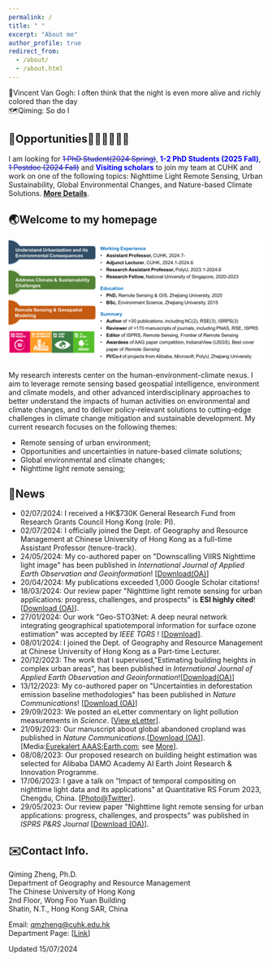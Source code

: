 ```yaml
---
permalink: /
title: " "
excerpt: "About me"
author_profile: true
redirect_from: 
  - /about/
  - /about.html
---  
```


🎨Vincent Van Gogh: I often think that the night is even more alive and richly colored than the day   
🗺️Qiming: So do I 

## 🚨Opportunities👩🏻‍🎓👨🏼‍🎓 ##
I am looking for ~~<font color= Blue>1 PhD Student(2024 Spring)</font>~~, **<font color= Blue>1-2 PhD Students (2025 Fall)</font>**, ~~<font color= Blue>1 Postdoc (2024 Fall)</font>~~ and **<font color= Blue>Visiting scholars</font>** to join my team at CUHK and work on one of the following topics: Nighttime Light Remote Sensing, Urban Sustainability, Global Environmental Changes, and Nature-based Climate Solutions. [**More Details**](https://qmzheng09work.github.io/opportunities/).  
## 🌏Welcome to my homepage ##  

![](intro_summary.png)

My research interests center on the human-environment-climate nexus. I aim to leverage remote sensing based geospatial intelligence, environment and climate models, and other advanced interdisciplinary approaches to better understand the impacts of human activities on environmental and climate changes, and to deliver policy-relevant solutions to cutting-edge challenges in climate change mitigation and sustainable development. My current research focuses on the following themes:
* Remote sensing of urban environment;
* Opportunities and uncertainties in nature-based climate solutions;
*	Global environmental and climate changes;
*	Nighttime light remote sensing;


## 📰News ##  
*   02/07/2024: I received a HK$730K General Research Fund  from Research Grants Council Hong Kong (role: PI).
*   02/07/2024: I officially joined the Dept. of Geography and Resource Management at Chinese University of Hong Kong as a full-time Assistant Professor (tenure-track).
*   24/05/2024: My co-authored paper on "Downscalling VIIRS Nighttime light image" has been published in *International Journal of Applied Earth Observation and Geoinformation*! [[Download(OA)](https://doi.org/10.1016/j.jag.2024.103924)]  
*  20/04/2024: My publications exceeded 1,000 Google Scholar citations!
*  18/03/2024: Our review paper "Nighttime light remote sensing for urban applications: progress, challenges, and prospects" is **ESI highly cited**! [[Download (OA)](https://www.sciencedirect.com/science/article/pii/S0924271623001521)].
*  27/01/2024: Our work "Geo-STO3Net: A deep neural network integrating geographical spatiotemporal information for surface ozone estimation" was accepted by *IEEE TGRS* ! [[Download](https://ieeexplore.ieee.org/document/10414127)].
*  08/01/2024: I joined the Dept. of Geography and Resource Management at Chinese University of Hong Kong as a Part-time Lecturer.
*  20/12/2023: The work that I supervised,"Estimating building heights in complex urban areas", has been published in *International Journal of Applied Earth Observation and Geoinformation*![[Download(OA)](https://doi.org/10.1016/j.jag.2023.103625)]
* 13/12/2023: My co-authored paper on "Uncertainties in deforestation emission baseline methodologies" has been published in *Nature Communications*! [[Download (OA)](https://doi.org/10.1038/s41467-023-44127-9)]
* 29/09/2023: We posted an eLetter commentary on light pollution measurements in *Science*. [[View eLetter](https://www.science.org/doi/10.1126/science.adg0473#elettersSection)].
* 21/09/2023: Our manuscript about global abandoned cropland was published in *Nature Communications*.[[Download (OA)](https://www.nature.com/articles/s41467-023-41837-y)].[Media:[Eurekalert AAAS](https://www.eurekalert.org/news-releases/1003363);[Earth.com](https://www.earth.com/news/abandoned-croplands-could-boost-food-security-and-climate-mitigation/); see [More](https://www.nature.com/articles/s41467-023-41837-y/metrics)].
* 08/08/2023: Our proposed research on building height estimation was selected for Alibaba DAMO Academy AI Earth Joint Research & Innovation Programme.
* 17/06/2023: I gave a talk on “Impact of temporal compositing on nighttime light data and its applications" at Quantitative RS Forum 2023, Chengdu, China. [[Photo@Twitter](https://twitter.com/QimingZheng2/status/1670058400305086464)].
* 29/05/2023: Our review paper "Nighttime light remote sensing for urban applications: progress, challenges, and prospects" was published in *ISPRS P&RS Journal* [[Download (OA)](https://www.sciencedirect.com/science/article/pii/S0924271623001521)].


## ✉️Contact Info. ##
Qiming Zheng, Ph.D.   
Department of Geography and Resource Management  
The Chinese University of Hong Kong  
2nd Floor, Wong Foo Yuan Building  
Shatin, N.T., Hong Kong SAR, China  

Email: <u>qmzheng@cuhk.edu.hk</u>  
Department Page: [[Link](https://www.grm.cuhk.edu.hk/en/profile/prof-zheng-qiming/)]

Updated 15/07/2024
